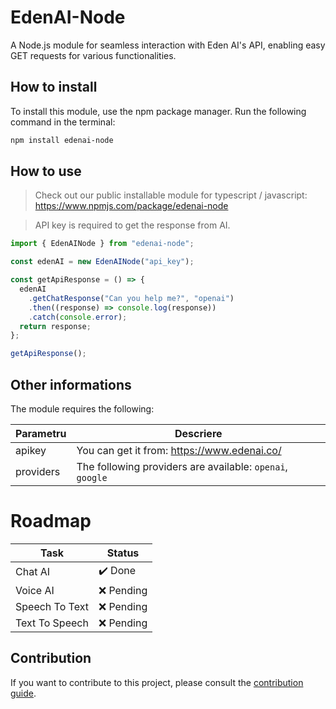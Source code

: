 # EdenAI-Node

A Node.js module for seamless interaction with Eden AI's API, enabling easy GET requests for various functionalities.

## How to install

To install this module, use the npm package manager. Run the following command in the terminal:

```bash
npm install edenai-node
```

## How to use

> Check out our public installable module for typescript / javascript: https://www.npmjs.com/package/edenai-node

> API key is required to get the response from AI.

```javascript
import { EdenAINode } from "edenai-node";

const edenAI = new EdenAINode("api_key");

const getApiResponse = () => {
  edenAI
    .getChatResponse("Can you help me?", "openai")
    .then((response) => console.log(response))
    .catch(console.error);
  return response;
};

getApiResponse();
```

## Other informations

The module requires the following:

| Parametru | Descriere                                                 |
| --------- | --------------------------------------------------------- |
| apikey    | You can get it from: https://www.edenai.co/               |
| providers | The following providers are available: `openai`, `google` |

# Roadmap

| Task           | Status     |
| -------------- | ---------- |
| Chat AI        | ✔️ Done    |
| Voice AI       | ❌ Pending |
| Speech To Text | ❌ Pending |
| Text To Speech | ❌ Pending |

## Contribution

If you want to contribute to this project, please consult the [contribution guide](https://github.com/adriantandara/edenai-node/pulls).
